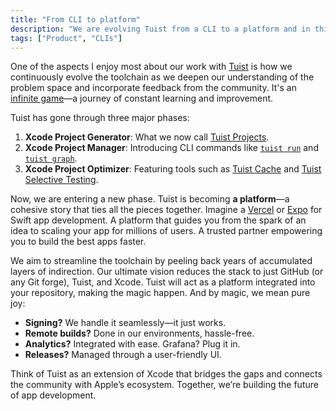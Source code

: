 ```yaml
---
title: "From CLI to platform"
description: "We are evolving Tuist from a CLI to a platform and in this blog post I share some thoughts on how we are doing it."
tags: ["Product", "CLIs"]
---
```


One of the aspects I enjoy most about our work with [Tuist](https://tuist.dev) is how we continuously evolve the toolchain as we deepen our understanding of the problem space and incorporate feedback from the community. It's an [infinite game](https://en.wikipedia.org/wiki/The_Infinite_Game)—a journey of constant learning and improvement.

Tuist has gone through three major phases:

1. **Xcode Project Generator**: What we now call [Tuist Projects](https://docs.tuist.dev/en/guides/develop/projects).
2. **Xcode Project Manager**: Introducing CLI commands like [`tuist run`](https://docs.tuist.dev/en/cli/run) and [`tuist graph`](https://docs.tuist.dev/en/cli/run).
3. **Xcode Project Optimizer**: Featuring tools such as [Tuist Cache](https://docs.tuist.dev/en/guides/develop/build/cache) and [Tuist Selective Testing](https://docs.tuist.dev/en/cli/run).

Now, we are entering a new phase. Tuist is becoming **a platform**—a cohesive story that ties all the pieces together. Imagine a [Vercel](https://vercel.com/) or [Expo](https://expo.dev/) for Swift app development. A platform that guides you from the spark of an idea to scaling your app for millions of users. A trusted partner empowering you to build the best apps faster.

We aim to streamline the toolchain by peeling back years of accumulated layers of indirection. Our ultimate vision reduces the stack to just GitHub (or any Git forge), Tuist, and Xcode. Tuist will act as a platform integrated into your repository, making the magic happen. And by magic, we mean pure joy:

- **Signing?** We handle it seamlessly—it just works.  
- **Remote builds?** Done in our environments, hassle-free.  
- **Analytics?** Integrated with ease. Grafana? Plug it in.  
- **Releases?** Managed through a user-friendly UI.  

Think of Tuist as an extension of Xcode that bridges the gaps and connects the community with Apple’s ecosystem. Together, we’re building the future of app development.
